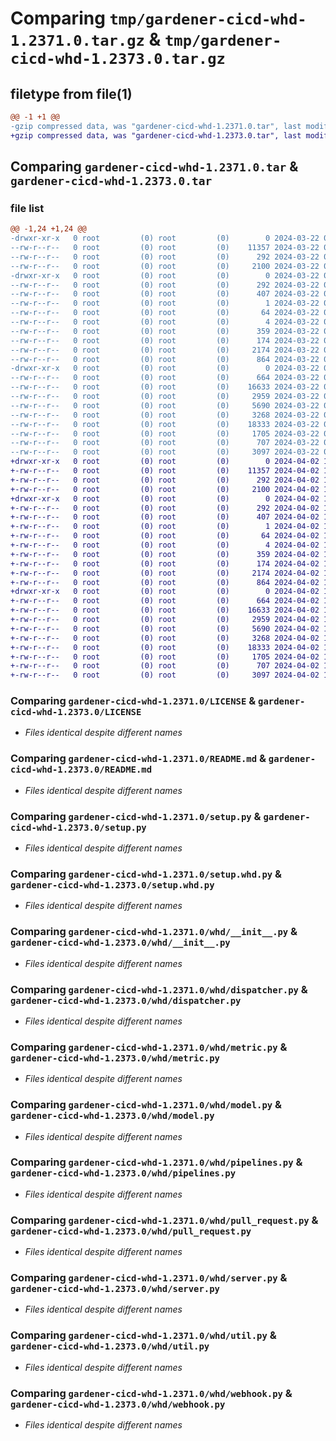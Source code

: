 # Comparing `tmp/gardener-cicd-whd-1.2371.0.tar.gz` & `tmp/gardener-cicd-whd-1.2373.0.tar.gz`

## filetype from file(1)

```diff
@@ -1 +1 @@
-gzip compressed data, was "gardener-cicd-whd-1.2371.0.tar", last modified: Fri Mar 22 06:12:33 2024, max compression
+gzip compressed data, was "gardener-cicd-whd-1.2373.0.tar", last modified: Tue Apr  2 13:50:52 2024, max compression
```

## Comparing `gardener-cicd-whd-1.2371.0.tar` & `gardener-cicd-whd-1.2373.0.tar`

### file list

```diff
@@ -1,24 +1,24 @@
-drwxr-xr-x   0 root         (0) root         (0)        0 2024-03-22 06:12:33.463183 gardener-cicd-whd-1.2371.0/
--rw-r--r--   0 root         (0) root         (0)    11357 2024-03-22 06:11:25.000000 gardener-cicd-whd-1.2371.0/LICENSE
--rw-r--r--   0 root         (0) root         (0)      292 2024-03-22 06:12:33.463183 gardener-cicd-whd-1.2371.0/PKG-INFO
--rw-r--r--   0 root         (0) root         (0)     2100 2024-03-22 06:11:25.000000 gardener-cicd-whd-1.2371.0/README.md
-drwxr-xr-x   0 root         (0) root         (0)        0 2024-03-22 06:12:33.463183 gardener-cicd-whd-1.2371.0/gardener_cicd_whd.egg-info/
--rw-r--r--   0 root         (0) root         (0)      292 2024-03-22 06:12:33.000000 gardener-cicd-whd-1.2371.0/gardener_cicd_whd.egg-info/PKG-INFO
--rw-r--r--   0 root         (0) root         (0)      407 2024-03-22 06:12:33.000000 gardener-cicd-whd-1.2371.0/gardener_cicd_whd.egg-info/SOURCES.txt
--rw-r--r--   0 root         (0) root         (0)        1 2024-03-22 06:12:33.000000 gardener-cicd-whd-1.2371.0/gardener_cicd_whd.egg-info/dependency_links.txt
--rw-r--r--   0 root         (0) root         (0)       64 2024-03-22 06:12:33.000000 gardener-cicd-whd-1.2371.0/gardener_cicd_whd.egg-info/requires.txt
--rw-r--r--   0 root         (0) root         (0)        4 2024-03-22 06:12:33.000000 gardener-cicd-whd-1.2371.0/gardener_cicd_whd.egg-info/top_level.txt
--rw-r--r--   0 root         (0) root         (0)      359 2024-03-22 06:11:25.000000 gardener-cicd-whd-1.2371.0/pyproject.toml
--rw-r--r--   0 root         (0) root         (0)      174 2024-03-22 06:12:33.463183 gardener-cicd-whd-1.2371.0/setup.cfg
--rw-r--r--   0 root         (0) root         (0)     2174 2024-03-22 06:11:25.000000 gardener-cicd-whd-1.2371.0/setup.py
--rw-r--r--   0 root         (0) root         (0)      864 2024-03-22 06:11:25.000000 gardener-cicd-whd-1.2371.0/setup.whd.py
-drwxr-xr-x   0 root         (0) root         (0)        0 2024-03-22 06:12:33.463183 gardener-cicd-whd-1.2371.0/whd/
--rw-r--r--   0 root         (0) root         (0)      664 2024-03-22 06:11:25.000000 gardener-cicd-whd-1.2371.0/whd/__init__.py
--rw-r--r--   0 root         (0) root         (0)    16633 2024-03-22 06:11:25.000000 gardener-cicd-whd-1.2371.0/whd/dispatcher.py
--rw-r--r--   0 root         (0) root         (0)     2959 2024-03-22 06:11:25.000000 gardener-cicd-whd-1.2371.0/whd/metric.py
--rw-r--r--   0 root         (0) root         (0)     5690 2024-03-22 06:11:25.000000 gardener-cicd-whd-1.2371.0/whd/model.py
--rw-r--r--   0 root         (0) root         (0)     3268 2024-03-22 06:11:25.000000 gardener-cicd-whd-1.2371.0/whd/pipelines.py
--rw-r--r--   0 root         (0) root         (0)    18333 2024-03-22 06:11:25.000000 gardener-cicd-whd-1.2371.0/whd/pull_request.py
--rw-r--r--   0 root         (0) root         (0)     1705 2024-03-22 06:11:25.000000 gardener-cicd-whd-1.2371.0/whd/server.py
--rw-r--r--   0 root         (0) root         (0)      707 2024-03-22 06:11:25.000000 gardener-cicd-whd-1.2371.0/whd/util.py
--rw-r--r--   0 root         (0) root         (0)     3097 2024-03-22 06:11:25.000000 gardener-cicd-whd-1.2371.0/whd/webhook.py
+drwxr-xr-x   0 root         (0) root         (0)        0 2024-04-02 13:50:52.504863 gardener-cicd-whd-1.2373.0/
+-rw-r--r--   0 root         (0) root         (0)    11357 2024-04-02 13:49:51.000000 gardener-cicd-whd-1.2373.0/LICENSE
+-rw-r--r--   0 root         (0) root         (0)      292 2024-04-02 13:50:52.504863 gardener-cicd-whd-1.2373.0/PKG-INFO
+-rw-r--r--   0 root         (0) root         (0)     2100 2024-04-02 13:49:51.000000 gardener-cicd-whd-1.2373.0/README.md
+drwxr-xr-x   0 root         (0) root         (0)        0 2024-04-02 13:50:52.504863 gardener-cicd-whd-1.2373.0/gardener_cicd_whd.egg-info/
+-rw-r--r--   0 root         (0) root         (0)      292 2024-04-02 13:50:52.000000 gardener-cicd-whd-1.2373.0/gardener_cicd_whd.egg-info/PKG-INFO
+-rw-r--r--   0 root         (0) root         (0)      407 2024-04-02 13:50:52.000000 gardener-cicd-whd-1.2373.0/gardener_cicd_whd.egg-info/SOURCES.txt
+-rw-r--r--   0 root         (0) root         (0)        1 2024-04-02 13:50:52.000000 gardener-cicd-whd-1.2373.0/gardener_cicd_whd.egg-info/dependency_links.txt
+-rw-r--r--   0 root         (0) root         (0)       64 2024-04-02 13:50:52.000000 gardener-cicd-whd-1.2373.0/gardener_cicd_whd.egg-info/requires.txt
+-rw-r--r--   0 root         (0) root         (0)        4 2024-04-02 13:50:52.000000 gardener-cicd-whd-1.2373.0/gardener_cicd_whd.egg-info/top_level.txt
+-rw-r--r--   0 root         (0) root         (0)      359 2024-04-02 13:49:51.000000 gardener-cicd-whd-1.2373.0/pyproject.toml
+-rw-r--r--   0 root         (0) root         (0)      174 2024-04-02 13:50:52.504863 gardener-cicd-whd-1.2373.0/setup.cfg
+-rw-r--r--   0 root         (0) root         (0)     2174 2024-04-02 13:49:51.000000 gardener-cicd-whd-1.2373.0/setup.py
+-rw-r--r--   0 root         (0) root         (0)      864 2024-04-02 13:49:51.000000 gardener-cicd-whd-1.2373.0/setup.whd.py
+drwxr-xr-x   0 root         (0) root         (0)        0 2024-04-02 13:50:52.504863 gardener-cicd-whd-1.2373.0/whd/
+-rw-r--r--   0 root         (0) root         (0)      664 2024-04-02 13:49:51.000000 gardener-cicd-whd-1.2373.0/whd/__init__.py
+-rw-r--r--   0 root         (0) root         (0)    16633 2024-04-02 13:49:51.000000 gardener-cicd-whd-1.2373.0/whd/dispatcher.py
+-rw-r--r--   0 root         (0) root         (0)     2959 2024-04-02 13:49:51.000000 gardener-cicd-whd-1.2373.0/whd/metric.py
+-rw-r--r--   0 root         (0) root         (0)     5690 2024-04-02 13:49:51.000000 gardener-cicd-whd-1.2373.0/whd/model.py
+-rw-r--r--   0 root         (0) root         (0)     3268 2024-04-02 13:49:51.000000 gardener-cicd-whd-1.2373.0/whd/pipelines.py
+-rw-r--r--   0 root         (0) root         (0)    18333 2024-04-02 13:49:51.000000 gardener-cicd-whd-1.2373.0/whd/pull_request.py
+-rw-r--r--   0 root         (0) root         (0)     1705 2024-04-02 13:49:51.000000 gardener-cicd-whd-1.2373.0/whd/server.py
+-rw-r--r--   0 root         (0) root         (0)      707 2024-04-02 13:49:51.000000 gardener-cicd-whd-1.2373.0/whd/util.py
+-rw-r--r--   0 root         (0) root         (0)     3097 2024-04-02 13:49:51.000000 gardener-cicd-whd-1.2373.0/whd/webhook.py
```

### Comparing `gardener-cicd-whd-1.2371.0/LICENSE` & `gardener-cicd-whd-1.2373.0/LICENSE`

 * *Files identical despite different names*

### Comparing `gardener-cicd-whd-1.2371.0/README.md` & `gardener-cicd-whd-1.2373.0/README.md`

 * *Files identical despite different names*

### Comparing `gardener-cicd-whd-1.2371.0/setup.py` & `gardener-cicd-whd-1.2373.0/setup.py`

 * *Files identical despite different names*

### Comparing `gardener-cicd-whd-1.2371.0/setup.whd.py` & `gardener-cicd-whd-1.2373.0/setup.whd.py`

 * *Files identical despite different names*

### Comparing `gardener-cicd-whd-1.2371.0/whd/__init__.py` & `gardener-cicd-whd-1.2373.0/whd/__init__.py`

 * *Files identical despite different names*

### Comparing `gardener-cicd-whd-1.2371.0/whd/dispatcher.py` & `gardener-cicd-whd-1.2373.0/whd/dispatcher.py`

 * *Files identical despite different names*

### Comparing `gardener-cicd-whd-1.2371.0/whd/metric.py` & `gardener-cicd-whd-1.2373.0/whd/metric.py`

 * *Files identical despite different names*

### Comparing `gardener-cicd-whd-1.2371.0/whd/model.py` & `gardener-cicd-whd-1.2373.0/whd/model.py`

 * *Files identical despite different names*

### Comparing `gardener-cicd-whd-1.2371.0/whd/pipelines.py` & `gardener-cicd-whd-1.2373.0/whd/pipelines.py`

 * *Files identical despite different names*

### Comparing `gardener-cicd-whd-1.2371.0/whd/pull_request.py` & `gardener-cicd-whd-1.2373.0/whd/pull_request.py`

 * *Files identical despite different names*

### Comparing `gardener-cicd-whd-1.2371.0/whd/server.py` & `gardener-cicd-whd-1.2373.0/whd/server.py`

 * *Files identical despite different names*

### Comparing `gardener-cicd-whd-1.2371.0/whd/util.py` & `gardener-cicd-whd-1.2373.0/whd/util.py`

 * *Files identical despite different names*

### Comparing `gardener-cicd-whd-1.2371.0/whd/webhook.py` & `gardener-cicd-whd-1.2373.0/whd/webhook.py`

 * *Files identical despite different names*

